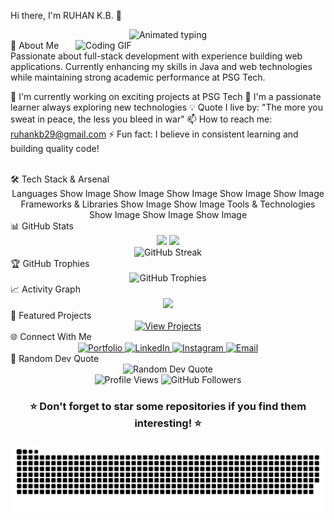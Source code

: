 Hi there, I'm RUHAN K.B. 👋
<div align="center">
  <img src="https://readme-typing-svg.herokuapp.com?font=Fira+Code&size=32&duration=2800&pause=2000&color=A9FEF7&center=true&vCenter=true&width=940&lines=Full+Stack+Developer;PSG+Tech+Student;Passionate+Learner;Building+Amazing+Web+Apps!" alt="Animated typing">
</div>
<img align="right" alt="Coding GIF" width="400" src="https://media.giphy.com/media/SWoSkN6DxTszqIKEqv/giphy.gif">
🚀 About Me
Passionate about full-stack development with experience building web applications. Currently enhancing my skills in Java and web technologies while maintaining strong academic performance at PSG Tech.

🔭 I'm currently working on exciting projects at PSG Tech
🌱 I'm a passionate learner always exploring new technologies
💡 Quote I live by: "The more you sweat in peace, the less you bleed in war"
📫 How to reach me: ruhankb29@gmail.com
⚡ Fun fact: I believe in consistent learning and building quality code!

<br clear="right"/>
🛠️ Tech Stack & Arsenal
<div align="center">
Languages
Show Image
Show Image
Show Image
Show Image
Show Image
Frameworks & Libraries
Show Image
Show Image
Tools & Technologies
Show Image
Show Image
Show Image
</div>
📊 GitHub Stats
<div align="center">
  <img height="180em" src="https://github-readme-stats.vercel.app/api?username=ruhan-2908&show_icons=true&theme=tokyonight&include_all_commits=true&count_private=true"/>
  <img height="180em" src="https://github-readme-stats.vercel.app/api/top-langs/?username=ruhan-2908&layout=compact&langs_count=8&theme=tokyonight"/>
</div>
<div align="center">
  <img src="https://github-readme-streak-stats.herokuapp.com/?user=ruhan-2908&theme=tokyonight" alt="GitHub Streak" />
</div>
🏆 GitHub Trophies
<div align="center">
  <img src="https://github-profile-trophy.vercel.app/?username=ruhan-2908&theme=tokyonight&no-frame=true&no-bg=false&margin-w=4" alt="GitHub Trophies" />
</div>
📈 Activity Graph
<div align="center">
  <img src="https://github-readme-activity-graph.vercel.app/graph?username=ruhan-2908&theme=tokyo-night&bg_color=1a1b27&color=a9b1d6&line=7aa2f7&point=bb9af7&area=true&hide_border=true" />
</div>
🌟 Featured Projects
<!-- You can customize this section once you have pinned repositories -->
<div align="center">
  <a href="https://github.com/ruhan-2908?tab=repositories">
    <img src="https://img.shields.io/badge/View_All_Projects-100000?style=for-the-badge&logo=github&logoColor=white" alt="View Projects" />
  </a>
</div>
🌐 Connect With Me
<div align="center">
  <a href="https://ruhan-2908.github.io/My_Portfolio/" target="_blank">
    <img src="https://img.shields.io/badge/Portfolio-FF5722?style=for-the-badge&logo=google-chrome&logoColor=white" alt="Portfolio" />
  </a>
  <a href="https://www.linkedin.com/in/ruhankb29/" target="_blank">
    <img src="https://img.shields.io/badge/LinkedIn-0077B5?style=for-the-badge&logo=linkedin&logoColor=white" alt="LinkedIn" />
  </a>
  <a href="https://instagram.com/ru_han_29" target="_blank">
    <img src="https://img.shields.io/badge/Instagram-E4405F?style=for-the-badge&logo=instagram&logoColor=white" alt="Instagram" />
  </a>
  <a href="mailto:ruhankb29@gmail.com">
    <img src="https://img.shields.io/badge/Email-D14836?style=for-the-badge&logo=gmail&logoColor=white" alt="Email" />
  </a>
</div>
💭 Random Dev Quote
<div align="center">
  <img src="https://quotes-github-readme.vercel.app/api?type=horizontal&theme=tokyonight" alt="Random Dev Quote" />
</div>

<div align="center">
  <img src="https://komarev.com/ghpvc/?username=ruhan-2908&label=Profile%20Views&color=0e75b6&style=flat" alt="Profile Views" />
  <img src="https://img.shields.io/github/followers/ruhan-2908?label=Followers&style=social" alt="GitHub Followers" />
</div>
<div align="center">
  <h3>⭐ Don't forget to star some repositories if you find them interesting! ⭐</h3>
</div>
<!-- Animated footer -->
<div align="center">
  <img src="https://raw.githubusercontent.com/platane/platane/output/github-contribution-grid-snake-dark.svg" alt="Snake animation" />
</div>
